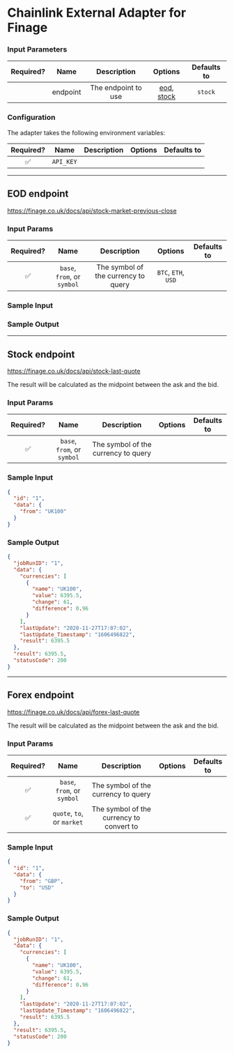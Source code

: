 # Chainlink External Adapter for Finage

### Input Parameters

| Required? |   Name   |     Description     |                    Options                     | Defaults to |
| :-------: | :------: | :-----------------: | :--------------------------------------------: | :---------: |
|           | endpoint | The endpoint to use | [eod](#EOD-endpoint), [stock](#Stock-endpoint) |   `stock`   |

### Configuration

The adapter takes the following environment variables:

| Required? |   Name    | Description | Options | Defaults to |
| :-------: | :-------: | :---------: | :-----: | :---------: |
|    ✅     | `API_KEY` |             |         |             |

---

## EOD endpoint

https://finage.co.uk/docs/api/stock-market-previous-close

### Input Params

| Required? |            Name             |             Description             |       Options       | Defaults to |
| :-------: | :-------------------------: | :---------------------------------: | :-----------------: | :---------: |
|    ✅     | `base`, `from`, or `symbol` | The symbol of the currency to query | `BTC`, `ETH`, `USD` |             |

### Sample Input

### Sample Output

---

## Stock endpoint

https://finage.co.uk/docs/api/stock-last-quote

The result will be calculated as the midpoint between the ask and the bid.

### Input Params

| Required? |            Name             |             Description             | Options | Defaults to |
| :-------: | :-------------------------: | :---------------------------------: | :-----: | :---------: |
|    ✅     | `base`, `from`, or `symbol` | The symbol of the currency to query |         |             |

### Sample Input

```json
{
  "id": "1",
  "data": {
    "from": "UK100"
  }
}
```

### Sample Output

```json
{
  "jobRunID": "1",
  "data": {
    "currencies": [
      {
        "name": "UK100",
        "value": 6395.5,
        "change": 61,
        "difference": 0.96
      }
    ],
    "lastUpdate": "2020-11-27T17:07:02",
    "lastUpdate_Timestamp": "1606496822",
    "result": 6395.5
  },
  "result": 6395.5,
  "statusCode": 200
}
```

---

## Forex endpoint

https://finage.co.uk/docs/api/forex-last-quote

The result will be calculated as the midpoint between the ask and the bid.

### Input Params

| Required? |            Name             |               Description                | Options | Defaults to |
| :-------: | :-------------------------: | :--------------------------------------: | :-----: | :---------: |
|    ✅     | `base`, `from`, or `symbol` |   The symbol of the currency to query    |         |             |
|    ✅     | `quote`, `to`, or `market`  | The symbol of the currency to convert to |         |             |

### Sample Input

```json
{
  "id": "1",
  "data": {
    "from": "GBP",
    "to": "USD"
  }
}
```

### Sample Output

```json
{
  "jobRunID": "1",
  "data": {
    "currencies": [
      {
        "name": "UK100",
        "value": 6395.5,
        "change": 61,
        "difference": 0.96
      }
    ],
    "lastUpdate": "2020-11-27T17:07:02",
    "lastUpdate_Timestamp": "1606496822",
    "result": 6395.5
  },
  "result": 6395.5,
  "statusCode": 200
}
```
